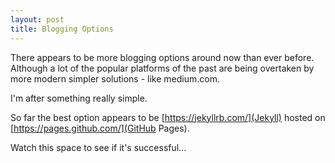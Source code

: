 ```yaml
---
layout: post
title: Blogging Options
---
```


There appears to be more blogging options around now than ever before. Although a lot of the popular platforms of the past are being overtaken by more modern simpler solutions - like medium.com.

I'm after something really simple. 

So far the best option appears to be [https://jekyllrb.com/](Jekyll) hosted on [https://pages.github.com/](GitHub Pages).

Watch this space to see if it's successful... 
